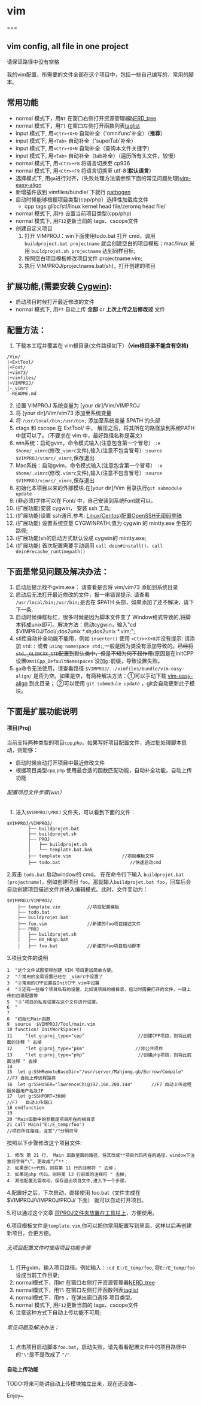 # vim
===

vim config, all file in one project
------------------------------------
请保证路径中没有空格

我的vim配置，所需要的文件全部在这个项目中，包括一些自己编写的，常用的脚本。

## 常用功能
- normal 模式下，用``NT`` 在窗口右侧打开资源管理器[NERD_tree](http://www.vim.org/scripts/script.php?script_id=1658)
- normal 模式下，用`Tl` 在窗口左侧打开函数列表[taglist](http://www.vim.org/scripts/script.php?script_id=273)
- input 模式下, 用``<Ctr>+X+O`` 自动补全（'omnifunc'补全）（**推荐**）
- input 模式下, 用``<Tab>`` 自动补全（'superTab'补全）
- input 模式下, 用``<Ctr>+X+N`` 自动补全（查询本文件关键字）
- input 模式下, 用``<Tab>`` 自动补全（tab补全）（遍历所有头文件，较慢）
- normal 模式下, 用``<Ctr>+F8`` 将语言切换至 cp936 
- normal 模式下, 用``<Ctr>+F9`` 将语言切换至 utf-8(**默认语言**） 
- 选择模式下, 用``ga``进行对齐，(失败处理方法请参照下面的常见问题处理)[vim-easy-align](http://www.vim.org/scripts/script.php?script_id=4520)
- 新增插件放到 vimfiles/bundle/ 下就行 [pathogen](http://www.vim.org/scripts/script.php?script_id=2332) 
- 启动时候能够根据项目类型(cpp/php）选择性加载库文件
    - cpp tags:glibc/stl/linux kernel head file/zeromq head file/
- normal 模式下, 用``F5`` 设置当前项目类型(cpp/php)
- normal 模式下, 用``F12``更新当前的 tags、cscope文件
- 创建自定义项目
    1. 打开 VIMPROJ：win下面使用todo.bat 打开 cmd，调用 ``buildproject.bat projectname`` 就会创建空白的项目模板；mac/linux 采用 ``buildprojet.sh projectname`` 达到同样目标;
    2. 按照空白项目模板修改项目文件 projectname.vim;
    3. 执行 VIM/PROJ/projectname.bat(sh)，打开创建的项目

## 扩展功能,(需要安装 [Cygwin](https://www.cygwin.com/])):
- 启动项目时候打开最近修改的文件
- normal 模式下, 用``F7`` 自动上传 **全部** or **上次上传之后修改过** 文件

## 配置方法：
1. 下载本工程并覆盖在 vim根目录(文件路径如下）**（vim根目录不能含有空格)**
```
/Vim/
|+ExtTool/
|+Font/
|+vim73/
|+vimfiles/
|+VIMPROJ/
|-_vimrc
`-README.md
```

2. 设置 VIMPROJ 系统变量为 [your dir]/Vim/VIMPROJ 
3. 将 [your dir]/Vim/vim73 添加至系统变量
4. 将 ``/usr/local/bin;/usr/bin;`` 添加至系统变量 $PATH 的头部
6. ctags 和 cscope 在 ExtTool/ 中， 解压之后，将其所在的路径放到系统PATH中就可以了。（不要求在 vim 中，最好路径名称是英文）
7. win系统：启动gvim，命令模式输入(注意包含第一个冒号） ``:e $home/_vimrc``(修改``_vimrc``文件),输入(注意不包含冒号）:``source $VIMPROJ/vimrc/_vimrc``,保存退出
8. Mac系统：启动gvim，命令模式输入(注意包含第一个冒号） ``:e $home/.vimrc``(修改``.vimrc``文件),输入(注意不包含冒号）:``source $VIMPROJ/vimrc/_vimrc``,保存退出
9. 初始化本项目以来的外部模块.在[your dir]/Vim 目录执行``git submodule update``
10. (非必须)字体可以在 Font/ 中，自己安装到系统Font就可以。
11. (扩展功能)安装 cygwin， 安装 ssh 工具;
12. (扩展功能)设置 ssh通讯,参考: [Linux(Centos)配置OpenSSH无密码登陆](http://sjsky.iteye.com/blog/1123184)
13. (扩展功能) 设置系统变量 CYGWINPATH,值为 cygwin 的 mintty.exe 坐在的路径;
14. (扩展功能)sh的启动方式默认设成 cygwin的 mintty.exe;
15. (扩展功能) 首次配置需要手动调用 ``call dein#install()``、``call dein#recache_runtimepath()``

## 下面是常见问题及解决办法：
1. 启动后提示找不gvim.exe： 请查看是否将 vim/vim73 添加到系统目录
2. 启动后无法打开最近修改的文件，报一串错误提示: 请查看 ``/usr/local/bin;/usr/bin;``是否在 $PATH 头部，如果添加了还不解决，请下下一条.
3. 启动时候弹框标红，很多时候是因为脚本文件变了 Window格式导致的,将脚本转成unix即可。解决方法：启动cygwin，输入"cd $VIMPROJ/Tool/;dos2unix *.sh;dos2unix *.vim;";
3. stl库自动补全功能不能用，例如 ``inserter()`` 使用 ``<Ctr>+X+O``并没有提示:  请添加 ``std::`` 或者 ``using namespace std;``,一般是因为类没有添加导致的。~~已经将 ``std,_GLIBCXX_STD``配置到默认类中，但是不知为何不起作用~~(原因是在InitCPP设置``OmniCpp_DefaultNamespaces`` 没加``g:``前缀，导致设置失败。
4. ``ga``命令无法使用，请查看路径 ``$VIMPROJ/../vimfiles/bundle/vim-easy-align/`` 是否为空。如果是空，有两种解决方法：①可以手动下载 [vim-easy-align](http://www.vim.org/scripts/script.php?script_id=4520) 到此目录； ②可以使用 ``git submodule update`` ，git会自动更新此子模块。



## 下面是扩展功能说明
#### 项目(Proj)
当前支持两种类型的项目``cpp``,``php``。如果写好项目配置文件，通过批处理脚本启动，则能够：
- 启动时候自动打开项目中最近修改文件
- 根据项目类型``cpp``,``php`` 使用最合适的函数匹配功能，自动补全功能，自动上传功能

###### 配置项目文件步骤(win）
1. 进入``$VIMPROJ\PROJ`` 文件夹，可以看到下面的文件：
```
$VIMPROJ/VIMPROJ/
        ├── buildprojet.bat
        ├── buildprojet.sh
        ├── PROJ
        │   ├── buildprojet.sh
        │   └── template.bat.bak
        ├── template.vim                   //项目模板文件
        ├── todo.bat                          //快速启动cmd
```

2.双击 ``todo.bat`` 启动window的 cmd。 在在命令行下输入 ``buildprojet.bat [projectname]``，例如创建项目 ``foo``。那就输入``buildprojet.bat foo``，回车后会自动创建项目描述文件并进入编辑模式。此时，文件变动为：
```
$VIMPROJ/VIMPROJ/
    ├── template.vim          //项目配置模板
    ├── todo.bat               
    ├── buildprojet.bat      
    ├── foo.vim               //新建的foo项目描述文件
    ├── PROJ
    │   ├── buildprojet.sh
    │   ├── BY_Hkqp.bat
    │   ├── foo.bat           //新建的foo项目启动脚本

```
3.项目文件的说明
```
1  "这个文件试图使得创建 VIM 项目更加简单方便。
2  "①常用的全局设置已经在 _vimrc中设置了
3  "②常用的CPP设置在InitCPP.vim中设置
4  "③还有一些每个项目私有的设置，比如说项目的根目录，启动时需要打开的文件，一键上传的目录配置等
5  "③‘项目的私有设置在这个文件进行设置。
6  "
7  
8  "初始化Main函数
9  source  $VIMPROJ/Tool/main.vim
10 function! InitWorkSpace()
11     "let g:proj_type="cpp"                    //创建CPP项目，则将此前面的注释 " 去掉
12     "let g:proj_type="pkm"                   //非公共项目
13     "let g:proj_type="php"                    //创建php项目，则将此前面注释 " 去掉
14 
15 	let g:SSHRemoteBaseDir="/usr/server/Mahjong.gb/Borrow/Compile"        //F7 自动上传远程路径
16 	let g:SSHUSER="lawrenceChi@192.168.200.144"       //F7 自动上传远程服务器用户名及IP
17 	let g:SSHPORT=3600                                                 //F7   自动上传端口
18 endfunction
19 
20 "Main函数中的参数是项目所在的根目录
21 call Main("E:/E_temp/foo")                                                   //项目所在路径，注意"/"分隔符号

```
按照以下步骤修改这个项目文件:

    1. 修改 第 21 行， Main 函数里面的路径，将其改成**项目代码所在的路径，window下注意将字符“\”，更改成“/”**；
    2. 如果是C++代码，则将第 11 行的注释符 " 去掉；
    3. 如果是php 代码，则将第 13 行前面的注释符 " 去掉;
    4. 其他配置无需改动，保存退出项目文件,进入下一个步骤。

4.配置好之后，下次启动，直接使用 foo.bat（文件生成在 $VIMPROJ/VIMPROJ/PROJ/ 下面） 就可以自动打开项目。

5.可以通过这个文章 [将PROJ文件夹放置在工具栏上](http://jingyan.baidu.com/article/91f5db1b3fcb981c7f05e3c9.html)，方便使用。

6.项目模板文件是``template.vim``,你可以把你常用配置写到里面，这样以后再创建新项目，会更方便。

###### 无项目配置文件时使用项目功能步骤
1. 打开gvim，输入项目路径。例如输入：``:cd E:/E_temp/foo``, 将``E:/E_temp/foo``设成当前工作目录;
2. normal模式下，用``NT`` 在窗口右侧打开资源管理器[NERD_tree](http://www.vim.org/scripts/script.php?script_id=1658)
3. normal模式下，用`Tl` 在窗口左侧打开函数列表[taglist](http://www.vim.org/scripts/script.php?script_id=273)
4. normal模式下，用``F5`` ，在弹出窗口选择 项目类型。
5. normal 模式下, 用``F12``更新当前的 tags、cscope文件
6. 注意这种方式下自动上传功能不可用;

###### 常见问题及解决办法：
1. 点击项目启动脚本``foo.bat``，启动失败，请先看看配置文件中的项目路径中的``"\"``是不是改成了 ``"/"``.

#### 自动上传功能
TODO:将来可能讲自动上传模块独立出来，现在还没做~


Enjoy~

